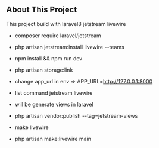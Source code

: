 ## About This Project
This project build with laravel8 jetstream livewire


* composer require laravel/jetstream

* php artisan jetstream:install livewire --teams

* npm install && npm run dev



* php artisan storage:link

- change app_url in env => APP_URL=http://127.0.0.1:8000


- list command jetstream livewire
- will be generate views in laravel
* php artisan vendor:publish --tag=jetstream-views


- make livewire
* php artisan make:livewire main
